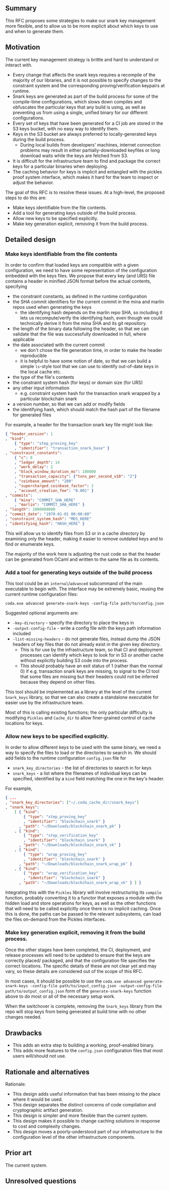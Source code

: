## Summary
[summary]: #summary

This RFC proposes some strategies to make our snark key management more
flexible, and to allow us to be more explicit about which keys to use and when
to generate them.

## Motivation
[motivation]: #motivation

The current key management strategy is brittle and hard to understand or
interact with.
* Every change that affects the snark keys requires a recompile of the majority
  of our libraries, and it is not possible to specify changes to the constraint
  system and the corresponding proving/verification keypairs at
  runtime.
* Snark keys are generated as part of the build process for some of the
  compile-time configurations, which slows down compiles and obfuscates the
  particular keys that any build is using, as well as preventing us from using
  a single, unified binary for our different configurations.
* Every set of keys that have been generated for a CI job are stored in the S3
  keys bucket, with no easy way to identify them.
* Keys in the S3 bucket are always preferred to locally-generated keys during
  the build process.
  - During local builds from developers' machines, internet connection problems
    may result in either partially-downloaded keyfiles or long download waits
    while the keys are fetched from S3.
* It is difficult for the infrastructure team to find and package the correct
  keys for a particular binaries when deploying.
* The caching behavior for keys is implicit and entangled with the pickles
  proof system interface, which makes it hard for the team to inspect or adjust
  the behavior.

The goal of this RFC is to resolve these issues. At a high-level, the proposed
steps to do this are:
* Make keys identifiable from the file contents.
* Add a tool for generating keys outside of the build process.
* Allow new keys to be specified explicitly.
* Make key generation explicit, removing it from the build process.

## Detailed design
[detailed-design]: #detailed-design

### Make keys identifiable from the file contents

In order to confirm that loaded keys are compatible with a given configuration,
we need to have some representation of the configuration embedded with the keys
files. We propose that every key (and URS) file contains a header in minified
JSON format before the actual contents, specifying
* the constraint constants, as defined in the runtime configuration
* the SHA commit identifiers for the current commit in the mina and marlin
  repos used when generating the keys
  - the identifying hash depends on the marlin repo SHA, so including it lets
    us recompute/verify the identifying hash, even though we could technically
    derive it from the mina SHA and its git repository.
* the length of the binary data following the header, so that we can validate
  that the file was successfully downloaded in full, where applicable
* the date associated with the current commit
  - we don't chose the file generation time, in order to make the header
    reproducible
  - it is helpful to have some notion of date, so that we can build a simple
    `ls`-style tool that we can use to identify out-of-date keys in the local
    cache etc.
* the type of the file's contents
* the constraint system hash (for keys) or domain size (for URS)
* any other input information
  - e.g. constraint system hash for the transaction snark wrapped by a
    particular blockchain snark
* a version number, so that we can add or modify fields
* the identifying hash, which should match the hash part of the filename for
  generated files

For example, a header for the transaction snark key file might look like:
```json
{ "header_version": 1
, "kind":
    { "type": "step_proving_key"
    , "identifier": "transaction_snark_base" }
, "constraint_constants":
    { "c": 8
    , "ledger_depth": 14
    , "work_delay": 2
    , "block_window_duration_ms": 180000
    , "transaction_capacity": {"txns_per_second_x10": "2"}
    , "coinbase_amount": "200"
    , "supercharged_coinbase_factor": 2
    , "account_creation_fee": "0.001" }
, "commits":
    { "mina": "COMMIT_SHA_HERE"
    , "marlin": "COMMIT_SHA_HERE" }
, "length": 1000000000
, "commit_date": "1970-01-01 00:00:00"
, "constraint_system_hash": "MD5_HERE"
, "identifying_hash": "HASH_HERE" }
```

This will allow us to identify files from S3 or in a cache directory by
examining only the header, making it easier to remove outdated keys and to
find or enumerate keys.

The majority of the work here is adjusting the rust code so that the header can
be generated from OCaml and written to the same file as its contents.

### Add a tool for generating keys outside of the build process

This tool could be an `internal`/`advanced` subcommand of the main executable
to begin with. The interface may be extremely basic, reusing the current
runtime configuration files:

```
coda.exe advanced generate-snark-keys -config-file path/to/config.json
```

Suggested optional arguments are:
* `-key-directory` - specify the directory to place the keys in
* `-output-config-file` - write a config file with the keys path information
  included
* `-list-missing-headers` - do not generate files, instead dump the JSON
  headers of key files that do not already exist in the given key directory.
  + This is for use by the infrastructure team, so that CI and deployment
    processes can identify which keys to look for in S3 or another cache
    without explicitly building S3 code into the process.
  + This should probably have an exit status of 1 (rather than the normal 0)
    if e.g. transaction snark keys are missing, to signal to the CI tool that
    some files are missing but their headers could not be inferred because they
    depend on other files.

This tool should be implemented as a library at the level of the current
`Snark_keys` library, so that we can also create a standalone executable for
easier use by the infrastructure team.

Most of this is calling existing functions; the only particular difficulty is
modifying `Pickles` and `Cache_dir` to allow finer-grained control of cache
locations for keys.

### Allow new keys to be specified explicitly.

In order to allow different keys to be used with the same binary, we need a way
to specify the files to load or the directories to search in. We should add
fields to the runtime configuration `config.json` file for
* `snark_key_directories` - the list of directories to search in for keys
* `snark_keys` - a list where the filenames of individual keys can be
  specified, identified by a `kind` field matching the one in the key's header.

For example,
```json
{ ...
, "snark_key_directories": ["~/.coda_cache_dir/snark_keys"]
, "snark_keys":
    [ { "kind":
        { "type": "step_proving_key"
        , "identifier": "blockchain_snark" }
      , "path": "~/Downloads/blockchain_snark_pk" }
    , { "kind":
        { "type": "step_verification_key"
        , "identifier": "blockchain_snark" }
      , "path": "~/Downloads/blockchain_snark_vk" }
    , { "kind":
        { "type": "wrap_proving_key"
        , "identifier": "blockchain_snark" }
      , "path": "~/Downloads/blockchain_snark_wrap_pk" }
    , { "kind":
        { "type": "wrap_verification_key"
        , "identifier": "blockchain_snark" }
      , "path": "~/Downloads/blockchain_snark_wrap_vk" } ] }
```

Integrating this with the `Pickles` library will involve restructuring its
`compile` function, probably converting it to a functor that exposes a module
with the hidden load and store operations for keys, as well as the other
functions that will need to be called explicitly once there is no implicit
caching. Once this is done, the paths can be passed to the relevant subsystems,
can load the files on-demand from the Pickles interfaces.

### Make key generation explicit, removing it from the build process.

Once the other stages have been completed, the CI, deployment, and release
processes will need to be updated to ensure that the keys are correctly placed/
packaged, and that the configuration file specifies the correct locations. The
specific details of these are not clear yet and may vary, so these details are
considered out of the scope of this RFC.

In most cases, it should be possible to use the
`coda.exe advanced generate-snark-keys -config-file path/to/input_config.json -output-config-file path/to/output_config.json`
form of the `generate-snark-keys` function above to do most or all of the
necessary setup work.

When the switchover is complete, removing the `Snark_keys` library from the
repo will stop keys from being generated at build time with no other changes
needed.

## Drawbacks
[drawbacks]: #drawbacks

* This adds an extra step to building a working, proof-enabled binary.
* This adds more features to the `config.json` configuration files that most
  users will/should not use.

## Rationale and alternatives
[rationale-and-alternatives]: #rationale-and-alternatives

Rationale:
* This design adds useful information that has been missing to the place where
  it would be used.
* This design separates the distinct concerns of code compilation and
  cryptographic artifact generation.
* This design is simpler and more flexible than the current system.
* This design makes it possible to change caching solutions in response to cost
  and complexity changes.
* This design moves a poorly-understood part of our infrastructure to the
  configuration level of the other infrastructure components.

## Prior art
[prior-art]: #prior-art

The current system.

## Unresolved questions
[unresolved-questions]: #unresolved-questions
